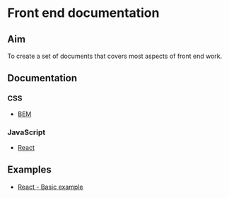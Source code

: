 # Front end documentation

## Aim

To create a set of documents that covers most aspects of front end work.

## Documentation

### CSS

- [BEM](CSS/BEM.md)

### JavaScript

- [React](JavaScript/react.md)


## Examples

- [React - Basic example](JavaScript/examples/react/basic)
